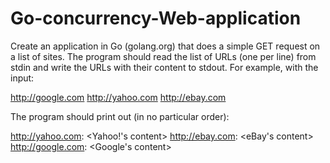 # Go-concurrency-Web-application

 
Create an application in Go (golang.org) that does a simple GET request on a list of sites.  The program should read the list of URLs (one per line) from stdin and write the URLs with their content to stdout.  For example, with the input:
 
  http://google.com
  http://yahoo.com
  http://ebay.com
 
The program should print out (in no particular order):
 
  http://yahoo.com:
  <Yahoo!'s content>
  http://ebay.com:
  <eBay's content>
  http://google.com:
  <Google's content>
